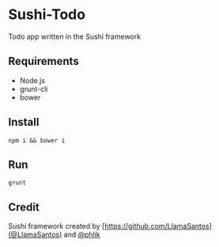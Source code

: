 Sushi-Todo
==============

Todo app written in the Sushi framework

## Requirements

* Node.js
* grunt-cli
* bower

## Install

`npm i && bower i`

## Run

`grunt`

## Credit

Sushi framework created by [https://github.com/LlamaSantos](@LlamaSantos) and [@phlik](https://github.com/phlik)
